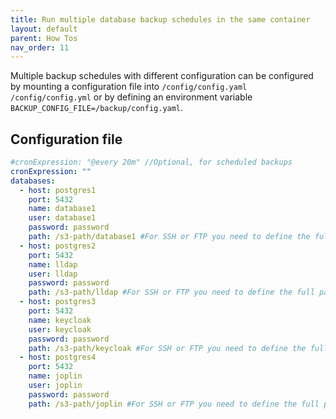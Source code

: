 ```yaml
---
title: Run multiple database backup schedules in the same container
layout: default
parent: How Tos
nav_order: 11
---
```


Multiple backup schedules with different configuration can be configured by mounting a configuration file into `/config/config.yaml`  `/config/config.yml` or by defining an environment variable `BACKUP_CONFIG_FILE=/backup/config.yaml`.

## Configuration file

```yaml
#cronExpression: "@every 20m" //Optional, for scheduled backups
cronExpression: "" 
databases:
  - host: postgres1
    port: 5432
    name: database1
    user: database1
    password: password
    path: /s3-path/database1 #For SSH or FTP you need to define the full path (/home/toto/backup/)
  - host: postgres2
    port: 5432
    name: lldap
    user: lldap
    password: password
    path: /s3-path/lldap #For SSH or FTP you need to define the full path (/home/toto/backup/)
  - host: postgres3
    port: 5432
    name: keycloak
    user: keycloak
    password: password
    path: /s3-path/keycloak #For SSH or FTP you need to define the full path (/home/toto/backup/)
  - host: postgres4
    port: 5432
    name: joplin
    user: joplin
    password: password
    path: /s3-path/joplin #For SSH or FTP you need to define the full path (/home/toto/backup/)
```